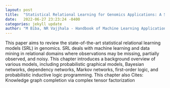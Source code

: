 ```yaml
---
layout: post
title:  "Statistical Relational Learning for Genomics Applications: A State-of-the-Art Review"
date:   2022-06-27 23:23:24 -0400
categories: jekyll update
author: "M Biba, NR Vajjhala - Handbook of Machine Learning Applications for , 2022"
---
```

This paper aims to review the state-of-the-art statistical relational learning models (SRL) in genomics. SRL deals with machine learning and data mining in relational domains where observations may be missing, partially observed, and noisy. This chapter introduces a background overview of various models, including probabilistic graphical models, Bayesian networks, dependency networks, Markov networks, first-order logic, and probabilistic inductive logic programming. This chapter also  Cites: Knowledge graph completion via complex tensor factorization